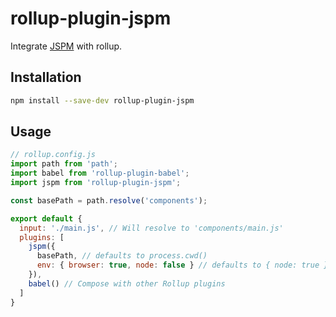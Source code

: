 # rollup-plugin-jspm

Integrate [JSPM](https://github.com/jspm/jspm2-cli) with rollup.

## Installation

```bash
npm install --save-dev rollup-plugin-jspm
```

## Usage
```js
// rollup.config.js
import path from 'path';
import babel from 'rollup-plugin-babel';
import jspm from 'rollup-plugin-jspm';

const basePath = path.resolve('components');

export default {
  input: './main.js', // Will resolve to 'components/main.js'
  plugins: [
    jspm({ 
      basePath, // defaults to process.cwd()
      env: { browser: true, node: false } // defaults to { node: true }
    }),
    babel() // Compose with other Rollup plugins
  ]
}

```
